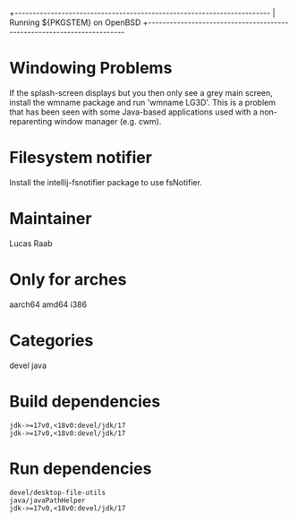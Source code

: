 +-----------------------------------------------------------------------
| Running ${PKGSTEM} on OpenBSD
+-----------------------------------------------------------------------

Windowing Problems
==================
If the splash-screen displays but you then only see a grey main screen,
install the wmname package and run 'wmname LG3D'. This is a problem that
has been seen with some Java-based applications used with a non-reparenting
window manager (e.g. cwm).

Filesystem notifier
===================
Install the intellij-fsnotifier package to use fsNotifier.

Maintainer
==========
Lucas Raab

Only for arches
===============
aarch64 amd64 i386

Categories
==========
devel java

Build dependencies
==================
    jdk->=17v0,<18v0:devel/jdk/17
    jdk->=17v0,<18v0:devel/jdk/17 

Run dependencies
================
    devel/desktop-file-utils
    java/javaPathHelper
    jdk->=17v0,<18v0:devel/jdk/17 
